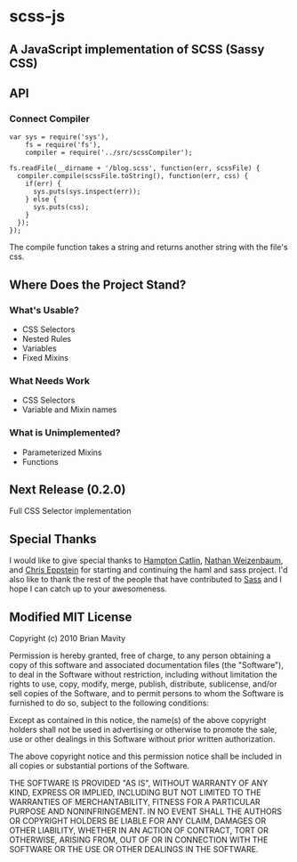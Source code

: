 # scss-js
## A JavaScript implementation of SCSS (Sassy CSS)

## API

### Connect Compiler

    var sys = require('sys'),
        fs = require('fs'),
        compiler = require('../src/scssCompiler');
    
    fs.readFile(__dirname + '/blog.scss', function(err, scssFile) {
      compiler.compile(scssFile.toString(), function(err, css) {
        if(err) {
          sys.puts(sys.inspect(err));
        } else {
          sys.puts(css);
        }
      });
    });

The compile function takes a string and returns another string with the file's css.

## Where Does the Project Stand?

### What's Usable?
  * CSS Selectors
  * Nested Rules
  * Variables
  * Fixed Mixins

### What Needs Work
  * CSS Selectors
  * Variable and Mixin names

### What is Unimplemented?
  * Parameterized Mixins
  * Functions

## Next Release (0.2.0)

Full CSS Selector implementation


## Special Thanks

I would like to give special thanks to [Hampton Catlin](http://hamptoncatlin.com),
[Nathan Weizenbaum](http://nex-3.com), and [Chris Eppstein](http://acts-as-architect.blogspot.com)
for starting and continuing the haml and sass project. I'd also like to thank the rest of the people
that have contributed to [Sass](http://sass-lang.com/) and I hope I can catch up to your
awesomeness.

## Modified MIT License

Copyright (c) 2010 Brian Mavity 

Permission is hereby granted, free of charge, to any person obtaining a copy
of this software and associated documentation files (the "Software"), to deal
in the Software without restriction, including without limitation the rights
to use, copy, modify, merge, publish, distribute, sublicense, and/or sell
copies of the Software, and to permit persons to whom the Software is
furnished to do so, subject to the following conditions:

Except as contained in this notice, the name(s) of the above copyright
holders shall not be used in advertising or otherwise to promote the sale,
use or other dealings in this Software without prior written authorization.

The above copyright notice and this permission notice shall be included in
all copies or substantial portions of the Software.

THE SOFTWARE IS PROVIDED "AS IS", WITHOUT WARRANTY OF ANY KIND, EXPRESS OR
IMPLIED, INCLUDING BUT NOT LIMITED TO THE WARRANTIES OF MERCHANTABILITY,
FITNESS FOR A PARTICULAR PURPOSE AND NONINFRINGEMENT. IN NO EVENT SHALL THE
AUTHORS OR COPYRIGHT HOLDERS BE LIABLE FOR ANY CLAIM, DAMAGES OR OTHER
LIABILITY, WHETHER IN AN ACTION OF CONTRACT, TORT OR OTHERWISE, ARISING FROM,
OUT OF OR IN CONNECTION WITH THE SOFTWARE OR THE USE OR OTHER DEALINGS IN
THE SOFTWARE.
